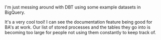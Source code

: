 I'm just messing around with DBT using some example datasets in BigQuery.

It's a very cool tool! I can see the documentation feature being good for BA's at work. Our list of stored processes and the tables they go into is becoming too large for people not using them constantly to keep track of.

